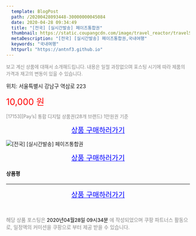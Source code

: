 ```yaml
---
  template: BlogPost
  path: /20200428093448-30000000045084
  date: 2020-04-28 09:34:49
  title: "[전국] [실시간발송] 페이즈통합권"
  thumbnail: https://static.coupangcdn.com/image/travel_reactor/travelSeller/common/A00225213/d43b8c0c-a355-432c-9e3a-adc293d9ced2.jpg
  metaDescription: "[전국] [실시간발송] 페이즈통합권,국내여행"
  keywords: "국내여행"
  httpurl: "https://antnf3.github.io"
---
```

  
<span style="color: #888;font-size:0.8rem">보고 계신 상품에 대해서 소개해드립니다.
내용은 일절 과장없으며 포스팅 시기에 따라 제품의 가격과 재고의 변동이 있을 수 있습니다.</span>
  
<span style="font-size: 0.9rem;">위치: 서울특별시 강남구 역삼로 223 </span>
  

  
<span style="color: red;font-size: 1.5rem;">10,000 원</span>
  
<span style="color: #888;font-size:0.8rem">[17153][Pay’s] 통합 디지털 상품권(28개 브랜드) 1만원권 기준</span>



<p align="center"><a href="http://me2.do/GMFDRRsC" style="font-size: 1.2rem; color: blue;">상품 구매하러가기</a></p>

![[전국] [실시간발송] 페이즈통합권](https://image15.coupangcdn.com/image/travelSeller/common/A00225213/fe2ed3c2-49a2-48f7-b404-279db03850b7.jpg)

<p align="center"><a href="http://me2.do/GMFDRRsC" style="font-size: 1.2rem; color: blue;">상품 구매하러가기</a></p>

#### 상품평
  

  
---
  
<p align="center"><a href="http://me2.do/GMFDRRsC" style="font-size: 1.2rem; color: blue;">상품 구매하러가기</a></p>
  
<br>
  
<span style="font-size: 0.85rem; color: #888;">해당 상품 포스팅은 <span style="color: #000;"> 2020년04월28일 09시34분 </span> 에 작성되었으며 쿠팡 파트너스 활동으로, 일정액의 커미션을 쿠팡으로 부터 제공 받을 수 있습니다.</span>